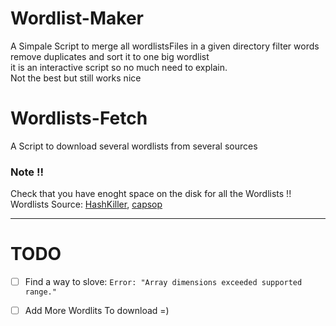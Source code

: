 # Wordlist-Maker
A Simpale Script to merge all wordlistsFiles in a given directory filter words remove duplicates and sort it to one big wordlist <br>
it is an interactive script so no much need to explain. <br>
Not the best but still works nice

# Wordlists-Fetch
A Script to download several wordlists from several sources 

### Note !!
Check that you have enoght space on the disk for all the Wordlists !!<br>
Wordlists Source: [HashKiller](https://hashkiller.io/leaks), [capsop](https://wordlists.capsop.com/)

---
# TODO
- [ ] Find a way to slove: `Error: "Array dimensions exceeded supported range."`
- [ ] Add More Wordlits To download =)

